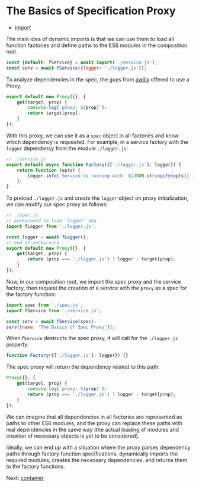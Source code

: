 # The Basics of Specification Proxy

* [import](../import/README.md)

The main idea of dynamic imports is that we can use them to load all function factories and define paths to the ES6
modules in the composition root.

```javascript
const {default: fService} = await import('./service.js');
const serv = await fService({logger: './logger.js'});
```

To analyze dependencies in the spec, the guys from [awilix](https://github.com/jeffijoe/awilix) offered to use a Proxy:

```javascript
export default new Proxy({}, {
    get(target, prop) {
        console.log(`proxy: ${prop}`);
        return target[prop];
    }
});
```

With this proxy, we can use it as a `spec` object in all factories and know which dependency is requested. For example,
in a service factory with the `logger` dependency from the module `./logger.js`:

```javascript
// ./service.js
export default async function Factory({['./logger.js']: logger}) {
    return function (opts) {
        logger.info(`Service is running with: ${JSON.stringify(opts)}`);
    };
}
```

To preload `./logger.js` and create the `logger` object on proxy initialization, we can modify our spec proxy as
follows:

```javascript
// ./spec.js
// workaround to load 'logger' dep
import fLogger from './logger.js';

const logger = await fLogger();
// end of workaround
export default new Proxy({}, {
    get(target, prop) {
        return (prop === './logger.js') ? logger : target[prop];
    }
});
```

Now, in our composition root, we import the spec proxy and the service factory, then request the creation of a service
with the `proxy` as a spec for the factory function:

```javascript
import spec from './spec.js';
import fService from './service.js';

const serv = await fService(spec);
serv({name: 'The Basics of Spec Proxy'});
```

When f`Service` destructs the spec proxy, it will call for the `./logger.js` property:

```javascript
function Factory({['./logger.js']: logger}) {}
```

The spec proxy will return the dependency related to this path:

```javascript
Proxy({}, {
    get(target, prop) {
        console.log(`proxy: ${prop}`);
        return (prop === './logger.js') ? logger : target[prop];
    }
});
```

We can imagine that all dependencies in all factories are represented as paths to other ES6 modules, and the proxy can
replace these paths with real dependencies in the same way (the actual loading of modules and creation of necessary
objects is yet to be considered).

Ideally, we can end up with a situation where the proxy parses dependency paths through factory function specifications,
dynamically imports the required modules, creates the necessary dependencies, and returns them to the factory functions.

Next: [container](../container/README.md)